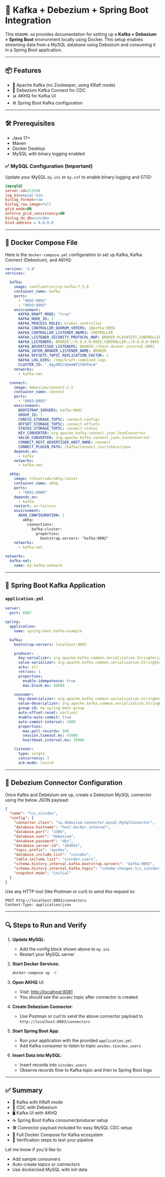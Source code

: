 # 🧩 Kafka + Debezium + Spring Boot Integration

This `README.md` provides documentation for setting up a **Kafka + Debezium + Spring Boot** environment locally using Docker. This setup enables streaming data from a MySQL database using Debezium and consuming it in a Spring Boot application.

---

## 📦 Features

* 🧠 Apache Kafka (no Zookeeper, using KRaft mode)
* 🔌 Debezium Kafka Connect for CDC
* 📊 AKHQ for Kafka UI
* ⚙️ Spring Boot Kafka configuration

---

## 🛠️ Prerequisites

* Java 17+
* Maven
* Docker Desktop
* MySQL with binary logging enabled

### ✅ MySQL Configuration (Important)

Update your MySQL `my.ini` or `my.cnf` to enable binary logging and GTID:

```ini
[mysqld]
server-id=223344
log_bin=mysql-bin
binlog_format=row
binlog_row_image=full
gtid_mode=ON
enforce_gtid_consistency=ON
binlog_do_db=sincdev
bind-address = 0.0.0.0
```

---

## 🐳 Docker Compose File

Here is the `docker-compose.yml` configuration to set up Kafka, Kafka Connect (Debezium), and AKHQ:

```yaml
version: '3.8'
services:

  kafka:
    image: confluentinc/cp-kafka:7.5.0
    container_name: kafka
    ports:
      - "9092:9092"
      - "9093:9093"
    environment:
      KAFKA_KRAFT_MODE: "true"
      KAFKA_NODE_ID: 1
      KAFKA_PROCESS_ROLES: broker,controller
      KAFKA_CONTROLLER_QUORUM_VOTERS: 1@kafka:9093
      KAFKA_CONTROLLER_LISTENER_NAMES: CONTROLLER
      KAFKA_LISTENER_SECURITY_PROTOCOL_MAP: BROKER:PLAINTEXT,CONTROLLER:PLAINTEXT
      KAFKA_LISTENERS: BROKER://0.0.0.0:9092,CONTROLLER://0.0.0.0:9093
      KAFKA_ADVERTISED_LISTENERS: BROKER://host.docker.internal:9092
      KAFKA_INTER_BROKER_LISTENER_NAME: BROKER
      KAFKA_OFFSETS_TOPIC_REPLICATION_FACTOR: 1
      KAFKA_LOG_DIRS: /tmp/kraft-combined-logs
      CLUSTER_ID: "_6gy4M1CSDemWf1YOHfmcA"
    networks:
      - kafka-net

  connect:
    image: debezium/connect:2.5
    container_name: connect
    ports:
      - "8083:8083"
    environment:
      BOOTSTRAP_SERVERS: kafka:9092
      GROUP_ID: 1
      CONFIG_STORAGE_TOPIC: connect-configs
      OFFSET_STORAGE_TOPIC: connect-offsets
      STATUS_STORAGE_TOPIC: connect-status
      KEY_CONVERTER: org.apache.kafka.connect.json.JsonConverter
      VALUE_CONVERTER: org.apache.kafka.connect.json.JsonConverter
      CONNECT_REST_ADVERTISED_HOST_NAME: connect
      CONNECT_PLUGIN_PATH: /kafka/connect,/usr/share/java
    depends_on:
      - kafka
    networks:
      - kafka-net

  akhq:
    image: tchiotludo/akhq:latest
    container_name: akhq
    ports:
      - "8081:8080"
    depends_on:
      - kafka
    restart: on-failure
    environment:
      AKHQ_CONFIGURATION: |
        akhq:
          connections:
            kafka-cluster:
              properties:
                bootstrap.servers: "kafka:9092"
    networks:
      - kafka-net

networks:
  kafka-net:
    name: my-kafka-network
```

---

## 🧪 Spring Boot Kafka Application

### `application.yml`

```yaml
server:
  port: 8087

spring:
  application:
    name: spring-boot-kafka-example

  kafka:
    bootstrap-servers: localhost:9092

    producer:
      key-serializer: org.apache.kafka.common.serialization.StringSerializer
      value-serializer: org.apache.kafka.common.serialization.StringSerializer
      acks: all
      retries: 3
      properties:
        enable.idempotence: true
        max.block.ms: 60000

    consumer:
      key-deserializer: org.apache.kafka.common.serialization.StringDeserializer
      value-deserializer: org.apache.kafka.common.serialization.StringDeserializer
      group-id: my-spring-boot-group
      auto-offset-reset: earliest
      enable-auto-commit: true
      auto-commit-interval: 1000
      properties:
        max.poll.records: 500
        session.timeout.ms: 45000
        heartbeat.interval.ms: 10000

    listener:
      type: single
      concurrency: 3
      ack-mode: record
```

---

## 🔌 Debezium Connector Configuration

Once Kafka and Debezium are up, create a Debezium MySQL connector using the below JSON payload:

```json
{
  "name": "tcs_sincdev",
  "config": {
    "connector.class": "io.debezium.connector.mysql.MySqlConnector",
    "database.hostname": "host.docker.internal",
    "database.port": "3306",
    "database.user": "debezium",
    "database.password": "dbz",
    "database.server.id": "184054",
    "topic.prefix": "aosdev",
    "database.include.list": "sincdev",
    "table.include.list": "sincdev.users",
    "schema.history.internal.kafka.bootstrap.servers": "kafka:9092",
    "schema.history.internal.kafka.topic": "schema-changes.tcs_sincdev",
    "snapshot.mode": "initial"
  }
}
```

Use any HTTP tool (like Postman or curl) to send this request to:

```
POST http://localhost:8083/connectors
Content-Type: application/json
```

---

## 🔍 Steps to Run and Verify

1. **Update MySQL**:

   * Add the config block shown above to `my.ini`
   * Restart your MySQL server

2. **Start Docker Services**:

   ```bash
   docker-compose up -d
   ```

3. **Open AKHQ** UI:

   * Visit: [http://localhost:8081](http://localhost:8081)
   * You should see the `aosdev` topic after connector is created.

4. **Create Debezium Connector**:

   * Use Postman or curl to send the above connector payload to `http://localhost:8083/connectors`

5. **Start Spring Boot App**:

   * Run your application with the provided `application.yml`
   * Add Kafka consumer to listen to topic `aosdev.sincdev.users`

6. **Insert Data into MySQL**:

   * Insert records into `sincdev.users`
   * Observe records flow to Kafka topic and then to Spring Boot logs

---

## ✅ Summary

* 🚀 Kafka with KRaft mode
* 🔄 CDC with Debezium
* 🖥️ Kafka UI with AKHQ
* ☕ Spring Boot Kafka consumer/producer setup
* 🛠️ Connector payload included for easy MySQL CDC setup
* 🐳 Full Docker Compose for Kafka ecosystem
* 🧪 Verification steps to test your pipeline

Let me know if you'd like to:

* Add sample consumers
* Auto-create topics or connectors
* Use dockerized MySQL with init data
